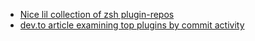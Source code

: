 - [Nice lil collection of zsh plugin-repos](https://github.com/zsh-users)
- [dev.to article examining top plugins by commit activity](https://dev.to/sso/zsh-plugins-commit-top-4mbl)
